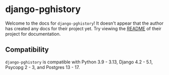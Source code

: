 # django-pghistory

Welcome to the docs for `django-pghistory`! It doesn't appear that the author has created any docs for their project yet. Try viewing the [README](https://github.com/AmbitionEng/django-pghistory) of their project for documentation.

## Compatibility

`django-pghistory` is compatible with Python 3.9 - 3.13, Django 4.2 - 5.1, Psycopg 2 - 3, and Postgres 13 - 17.
